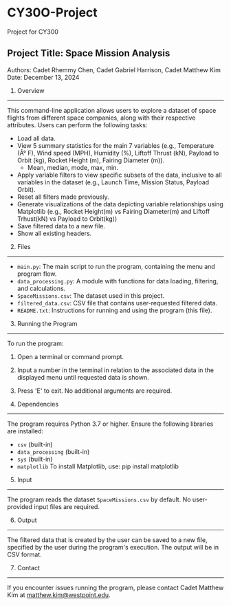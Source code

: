 # CY30O-Project
Project for CY300

Project Title: Space Mission Analysis
-------------------------------------------
Authors: Cadet Rhemmy Chen, Cadet Gabriel Harrison, Cadet Matthew Kim
Date: December 13, 2024

1. Overview
-----------
This command-line application allows users to explore a dataset of space flights 
from different space companies, along with their respective attributes.
Users can perform the following tasks:
- Load all data.
- View 5 summary statistics for the main 7 variables (e.g., Temperature (Â° F),
Wind speed (MPH), Humidity (%), Liftoff Thrust (kN), Payload to Orbit (kg),
Rocket Height (m), Fairing Diameter (m)).
	- Mean, median, mode, max, min.
- Apply variable filters to view specific subsets of the data, inclusive to all
variables in the dataset (e.g., Launch Time, Mission Status, Payload Orbit).
- Reset all filters made previously.
- Generate visualizations of the data depicting variable relationships using 
Matplotlib (e.g., Rocket Height(m) vs Fairing Diameter(m) and
Liftoff Trhust(kN) vs Payload to Orbit(kg))
- Save filtered data to a new file.
- Show all existing headers.

2. Files
--------
- `main.py`: The main script to run the program, containing the menu and program
flow.
- `data_processing.py`: A module with functions for data loading, filtering, and
calculations.
- `SpaceMissions.csv`: The dataset used in this project.
- `filtered_data.csv`: CSV file that contains user-requested filtered data.
- `README.txt`: Instructions for running and using the program (this file).

3. Running the Program
----------------------
To run the program:
1. Open a terminal or command prompt.
2. Input a number in the terminal in relation to the associated data in the displayed
menu until requested data is shown. 
3. Press 'E' to exit.
No additional arguments are required.

4. Dependencies
---------------
The program requires Python 3.7 or higher. Ensure the following libraries are
installed:
- `csv` (built-in)
- `data_processing` (built-in)
- `sys` (built-in)
- `matplotlib`
To install Matplotlib, use: pip install matplotlib

5. Input
--------
The program reads the dataset `SpaceMissions.csv` by default. No user-provided input
files are required.

6. Output
---------
The filtered data that is created by the user can be saved to a new file, specified by
the user during the program's execution. The output will be in CSV format.

7. Contact
----------
If you encounter issues running the program, please contact Cadet Matthew Kim at
matthew.kim@westpoint.edu.
